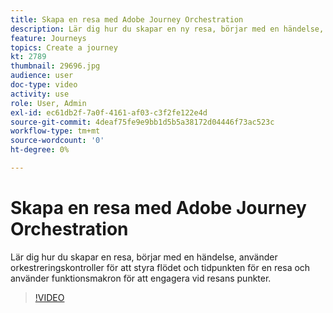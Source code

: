 ```yaml
---
title: Skapa en resa med Adobe Journey Orchestration
description: Lär dig hur du skapar en ny resa, börjar med en händelse, använder orkestreringskontroller för att styra flödet och tidpunkten för en resa och använder funktionsmakron för att engagera vid resans punkter.
feature: Journeys
topics: Create a journey
kt: 2789
thumbnail: 29696.jpg
audience: user
doc-type: video
activity: use
role: User, Admin
exl-id: ec61db2f-7a0f-4161-af03-c3f2fe122e4d
source-git-commit: 4deaf75fe9e9bb1d5b5a38172d04446f73ac523c
workflow-type: tm+mt
source-wordcount: '0'
ht-degree: 0%

---
```



# Skapa en resa med Adobe Journey Orchestration

Lär dig hur du skapar en resa, börjar med en händelse, använder orkestreringskontroller för att styra flödet och tidpunkten för en resa och använder funktionsmakron för att engagera vid resans punkter.

>[!VIDEO](https://video.tv.adobe.com/v/29696?quality=12)
